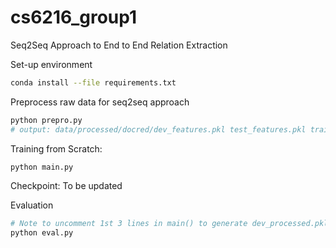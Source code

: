 # cs6216_group1
Seq2Seq Approach to End to End Relation Extraction

Set-up environment
```bash
conda install --file requirements.txt
```

Preprocess raw data for seq2seq approach
```bash
python prepro.py
# output: data/processed/docred/dev_features.pkl test_features.pkl train_features.pkl
```

Training from Scratch:
```bash
python main.py
```
Checkpoint: To be updated

Evaluation
```bash
# Note to uncomment 1st 3 lines in main() to generate dev_processed.pkl
python eval.py
```

